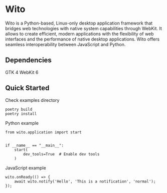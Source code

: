 # Wito

Wito is a Python-based, Linux-only desktop application framework that bridges web technologies with native system capabilities through WebKit. It allows to create efficient, modern applications with the flexibility of web interfaces and the performance of native desktop applications. Wito offers seamless interoperability between JavaScript and Python.

## Dependencies

GTK 4
WebKit 6

## Quick Started
Check examples directory

```
poetry build
poetry install

```

Python example

```
from wito.application import start


if __name__ == "__main__":
    start(
        dev_tools=True  # Enable dev tools 
    )
```

JavaScript example

```
wito.onReady(() => {
    await wito.notify('Hello', 'This is a notification', 'normal');    
});
```

